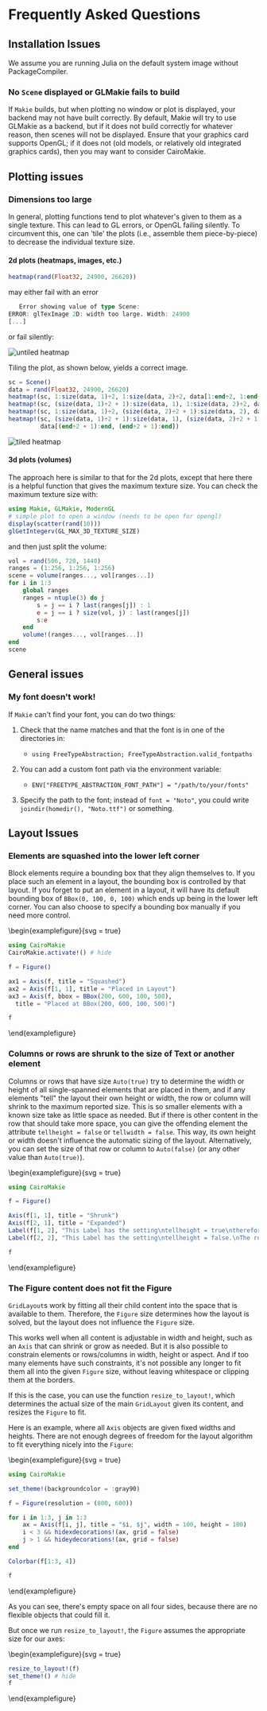 # Frequently Asked Questions

## Installation Issues

We assume you are running Julia on the default system image without PackageCompiler.

### No `Scene` displayed or GLMakie fails to build

If `Makie` builds, but when plotting no window or plot is displayed, your backend may not have built correctly.
By default, Makie will try to use GLMakie as a backend, but if it does not build correctly for whatever reason, then scenes will not be displayed.
Ensure that your graphics card supports OpenGL; if it does not (old models, or relatively old integrated graphics cards), then you may want to consider CairoMakie.

## Plotting issues

### Dimensions too large

In general, plotting functions tend to plot whatever's given to them as a single texture.  This can lead to GL errors, or OpenGL failing silently.  To circumvent this, one can 'tile' the plots (i.e., assemble them piece-by-piece) to decrease the individual texture size.

#### 2d plots (heatmaps, images, etc.)

```julia
heatmap(rand(Float32, 24900, 26620))
```
may either fail with an error
```julia
   Error showing value of type Scene:
ERROR: glTexImage 2D: width too large. Width: 24900
[...]
```
or fail silently:

![untiled heatmap](https://user-images.githubusercontent.com/32143268/55675737-96357280-5894-11e9-9170-1ffd21f544cc.png)

Tiling the plot, as shown below, yields a correct image.

```julia
sc = Scene()
data = rand(Float32, 24900, 26620)
heatmap!(sc, 1:size(data, 1)÷2, 1:size(data, 2)÷2, data[1:end÷2, 1:end÷2])
heatmap!(sc, (size(data, 1)÷2 + 1):size(data, 1), 1:size(data, 2)÷2, data[(end÷2 + 1):end, 1:end÷2])
heatmap!(sc, 1:size(data, 1)÷2, (size(data, 2)÷2 + 1):size(data, 2), data[1:end÷2, (end÷2 + 1):end])
heatmap!(sc, (size(data, 1)÷2 + 1):size(data, 1), (size(data, 2)÷2 + 1):size(data, 2),
         data[(end÷2 + 1):end, (end÷2 + 1):end])
```
![tiled heatmap](https://user-images.githubusercontent.com/32143268/61105143-a3b35780-a496-11e9-83d1-bebe549aa593.png)

#### 3d plots (volumes)

The approach here is similar to that for the 2d plots, except that here there is a helpful function that gives the maximum texture size.
You can check the maximum texture size with:
```julia
using Makie, GLMakie, ModernGL
# simple plot to open a window (needs to be open for opengl)
display(scatter(rand(10)))
glGetIntegerv(GL_MAX_3D_TEXTURE_SIZE)
```
and then just split the volume:
```julia
vol = rand(506, 720, 1440)
ranges = (1:256, 1:256, 1:256)
scene = volume(ranges..., vol[ranges...])
for i in 1:3
    global ranges
    ranges = ntuple(3) do j
        s = j == i ? last(ranges[j]) : 1
        e = j == i ? size(vol, j) : last(ranges[j])
        s:e
    end
    volume!(ranges..., vol[ranges...])
end
scene
```

## General issues

### My font doesn't work!

If `Makie` can't find your font, you can do two things:

1) Check that the name matches and that the font is in one of the directories in:

    - `using FreeTypeAbstraction; FreeTypeAbstraction.valid_fontpaths`

2) You can add a custom font path via the environment variable:

    - `ENV["FREETYPE_ABSTRACTION_FONT_PATH"] = "/path/to/your/fonts"`

3) Specify the path to the font; instead of `font = "Noto"`, you could write `joindir(homedir(), "Noto.ttf")` or something.


## Layout Issues

### Elements are squashed into the lower left corner

Block elements require a bounding box that they align themselves to. If you
place such an element in a layout, the bounding box is controlled by that layout.
If you forget to put an element in a layout, it will have its default bounding box
of `BBox(0, 100, 0, 100)` which ends up being in the lower left corner. You can
also choose to specify a bounding box manually if you need more control.

\begin{examplefigure}{svg = true}
```julia
using CairoMakie
CairoMakie.activate!() # hide

f = Figure()

ax1 = Axis(f, title = "Squashed")
ax2 = Axis(f[1, 1], title = "Placed in Layout")
ax3 = Axis(f, bbox = BBox(200, 600, 100, 500),
  title = "Placed at BBox(200, 600, 100, 500)")

f
```
\end{examplefigure}


### Columns or rows are shrunk to the size of Text or another element

Columns or rows that have size `Auto(true)` try to determine the width or height of all
single-spanned elements that are placed in them, and if any elements "tell" the layout their own height or width,
the row or column will shrink to the maximum reported size. This is so smaller
elements with a known size take as little space as needed. But if there is other
content in the row that should take more space, you can give the offending element
the attribute `tellheight = false` or `tellwidth = false`. This way, its own height
or width doesn't influence the automatic sizing of the layout. Alternatively, you can set the size
of that row or column to `Auto(false)` (or any other value than `Auto(true)`).

\begin{examplefigure}{svg = true}
```julia
using CairoMakie

f = Figure()

Axis(f[1, 1], title = "Shrunk")
Axis(f[2, 1], title = "Expanded")
Label(f[1, 2], "This Label has the setting\ntellheight = true\ntherefore the row it is in has\nadjusted to match its height.", tellheight = true)
Label(f[2, 2], "This Label has the setting\ntellheight = false.\nThe row it is in can use\nall the remaining space.", tellheight = false)

f
```
\end{examplefigure}


### The Figure content does not fit the Figure

`GridLayout`s work by fitting all their child content into the space that is available to them.
Therefore, the `Figure` size determines how the layout is solved, but the layout does not influence the `Figure` size.

This works well when all content is adjustable in width and height, such as an `Axis` that can shrink or grow as needed.
But it is also possible to constrain elements or rows/columns in width, height or aspect.
And if too many elements have such constraints, it's not possible any longer to fit them all into the given `Figure` size, without leaving whitespace or clipping them at the borders.

If this is the case, you can use the function `resize_to_layout!`, which determines the actual size of the main `GridLayout` given its content, and resizes the `Figure` to fit.

Here is an example, where all `Axis` objects are given fixed widths and heights.
There are not enough degrees of freedom for the layout algorithm to fit everything nicely into the `Figure`:

\begin{examplefigure}{svg = true}
```julia
using CairoMakie

set_theme!(backgroundcolor = :gray90)

f = Figure(resolution = (800, 600))

for i in 1:3, j in 1:3
    ax = Axis(f[i, j], title = "$i, $j", width = 100, height = 100)
    i < 3 && hidexdecorations!(ax, grid = false)
    j > 1 && hideydecorations!(ax, grid = false)
end

Colorbar(f[1:3, 4])

f
```
\end{examplefigure}


As you can see, there's empty space on all four sides, because there are no flexible objects that could fill it.

But once we run `resize_to_layout!`, the `Figure` assumes the appropriate size for our axes:

\begin{examplefigure}{svg = true}
```julia
resize_to_layout!(f)
set_theme!() # hide
f
```
\end{examplefigure}